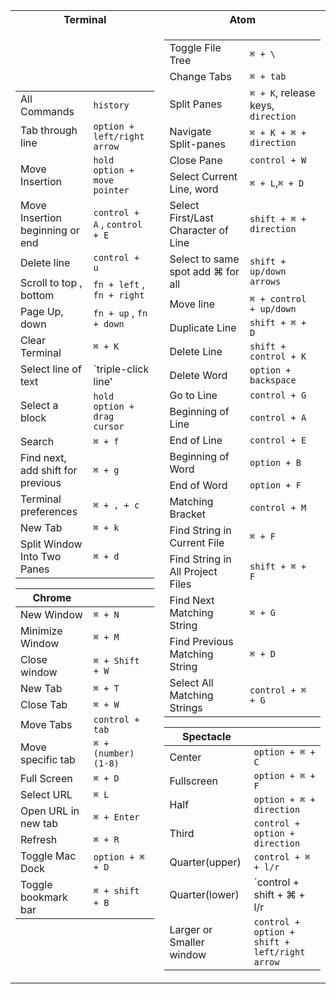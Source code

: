 <table>
<tr><th>Terminal</th><th>Atom</th></tr>
<tr><td>

|||
|--|--|
|All Commands|`history`|
|Tab through line|`option + left/right arrow`|
|Move Insertion|`hold option + move pointer`|
|Move Insertion beginning or end|`control + A` , `control + E`|
|Delete line|`control + u`|
|Scroll to top , bottom|`fn + left` , `fn + right`|
|Page Up, down|`fn + up` , `fn + down`|
|Clear Terminal|`⌘ + K`|
|Select line of text|`triple-click line'|
|Select a block|`hold option + drag cursor`|
|Search|`⌘ + f`|
|Find next, add shift for previous|`⌘ + g`|
|Terminal preferences|`⌘ + , + c`|
|New Tab|`⌘ + k`|
|Split Window Into Two Panes|`⌘ + d`|

|Chrome||
|--|--|
|New Window|`⌘ + N`|
|Minimize Window|`⌘ + M`|
|Close window	|`⌘ + Shift + W`|
|New Tab|`⌘ + T`|
|Close Tab|`⌘ + W`|
|Move Tabs|`control + tab`|
|Move specific tab|`⌘ + (number) (1-8)`|
|Full Screen|`⌘ + D`|
|Select URL|`⌘ L`|
|Open URL in new tab|`⌘ + Enter`|
|Refresh| `⌘ + R`|
|Toggle Mac Dock|`option + ⌘ + D`|
|Toggle bookmark bar‏‏‎|`⌘ + shift + B`‏‏‎|

</td><td>

|||
|--|--|
|Toggle File Tree|`⌘ + \` |
|Change Tabs|`⌘ + tab`|
|Split Panes|`⌘ + K`, release keys, `direction`|
|Navigate Split-panes‎‎|`⌘ + K + ⌘ + direction`|
|Close Pane|`control + W`|
|Select Current Line, word|`⌘ + L`,`⌘ + D`|
|Select First/Last Character of Line|`shift + ⌘ + direction`|
|Select to same spot add ⌘ for all|`shift + up/down arrows`|
|Move line|`⌘ + control + up/down`|
|Duplicate Line|`shift + ⌘ + D`|
|Delete Line|`shift + control + K`|
|Delete Word|`option + backspace`|
|Go to Line|`control + G`|
|Beginning of Line|`control + A`|
|End of Line| `control + E`|
|Beginning of Word|`option + B`|
|End of Word|`option + F`|
|Matching Bracket|`control + M`|
|Find String in Current File|`⌘ + F`|
|Find String in All Project Files|`shift + ⌘ + F`|
|Find Next Matching String|`⌘ + G`|
|Find Previous Matching String|`⌘ + D`|
|Select All Matching Strings|`control + ⌘ + G`|

|Spectacle||
|--|--|
|Center|`option + ⌘ + C`|
|Fullscreen|`option + ⌘ + F`|
|Half|`option + ⌘ + direction`|
|Third|`control + option + direction`|
|Quarter(upper)|`control + ⌘ + l/r`|
|Quarter(lower)|`control + shift + ⌘ + l/r|
|Larger or Smaller window|`control + option + shift + left/right arrow`|

</td></tr> </table>
